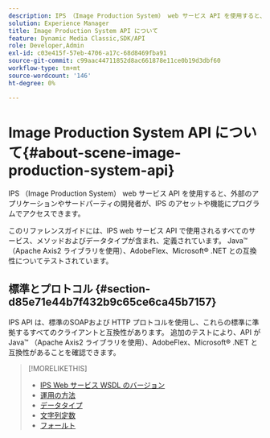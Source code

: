 ```yaml
---
description: IPS （Image Production System） web サービス API を使用すると、外部のアプリケーションやサードパーティの開発者が、IPS のアセットや機能にプログラムでアクセスできます。
solution: Experience Manager
title: Image Production System API について
feature: Dynamic Media Classic,SDK/API
role: Developer,Admin
exl-id: c03e415f-57eb-4706-a17c-68d8469fba91
source-git-commit: c99aac44711852d8ac661878e11ce0b19d3dbf60
workflow-type: tm+mt
source-wordcount: '146'
ht-degree: 0%

---
```


# Image Production System API について{#about-scene-image-production-system-api}

IPS （Image Production System） web サービス API を使用すると、外部のアプリケーションやサードパーティの開発者が、IPS のアセットや機能にプログラムでアクセスできます。

このリファレンスガイドには、IPS web サービス API で使用されるすべてのサービス、メソッドおよびデータタイプが含まれ、定義されています。 Java™ （Apache Axis2 ライブラリを使用）、AdobeFlex、Microsoft® .NET との互換性についてテストされています。

## 標準とプロトコル {#section-d85e71e44b7f432b9c65ce6ca45b7157}

IPS API は、標準のSOAPおよび HTTP プロトコルを使用し、これらの標準に準拠するすべてのクライアントと互換性があります。 追加のテストにより、API が Java™ （Apache Axis2 ライブラリを使用）、AdobeFlex、Microsoft® .NET と互換性があることを確認できます。

>[!MORELIKETHIS]
>
>* [IPS Web サービス WSDL のバージョン ](c-wsdl-versions.md#concept-aff3e13f3b59486882260b5f2e962226)
>* [ 運用の方法 ](operations/c-operations-intro/c-methods/c-methods.md)
>* [ データタイプ ](types/c-data-types/c-data-types.md#concept-dcf2ce73ff334e22bc4c634e3a0a50a6)
>* [ 文字列定数 ](string-constants/c-string-constants/c-string-constants.md)
>* [ フォールト ](faults/c-faults/c-faults.md#concept-28c5e495f39443ecab05384d8cf8ab6b)
